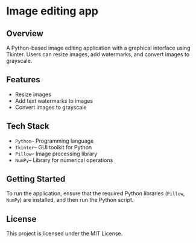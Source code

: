 # Image editing app

## Overview
A Python-based image editing application with a graphical interface using Tkinter. Users can resize images, add watermarks, and convert images to grayscale.

## Features
* Resize images
* Add text watermarks to images
* Convert images to grayscale

## Tech Stack
* `Python`– Programming language
* `Tkinter`– GUI toolkit for Python
* `Pillow`– Image processing library
* `NumPy`– Library for numerical operations

## Getting Started
To run the application, ensure that the required Python libraries (`Pillow`, `NumPy`) are installed, and then run the Python script.

## License
This project is licensed under the MIT License.
